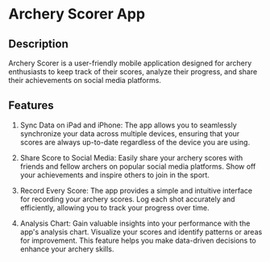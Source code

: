# Archery Scorer App

## Description
Archery Scorer is a user-friendly mobile application designed for archery enthusiasts to keep track of their scores, analyze their progress, and share their achievements on social media platforms.

## Features
1. Sync Data on iPad and iPhone: The app allows you to seamlessly synchronize your data across multiple devices, ensuring that your scores are always up-to-date regardless of the device you are using.

2. Share Score to Social Media: Easily share your archery scores with friends and fellow archers on popular social media platforms. Show off your achievements and inspire others to join in the sport.

3. Record Every Score: The app provides a simple and intuitive interface for recording your archery scores. Log each shot accurately and efficiently, allowing you to track your progress over time.

4. Analysis Chart: Gain valuable insights into your performance with the app's analysis chart. Visualize your scores and identify patterns or areas for improvement. This feature helps you make data-driven decisions to enhance your archery skills.
